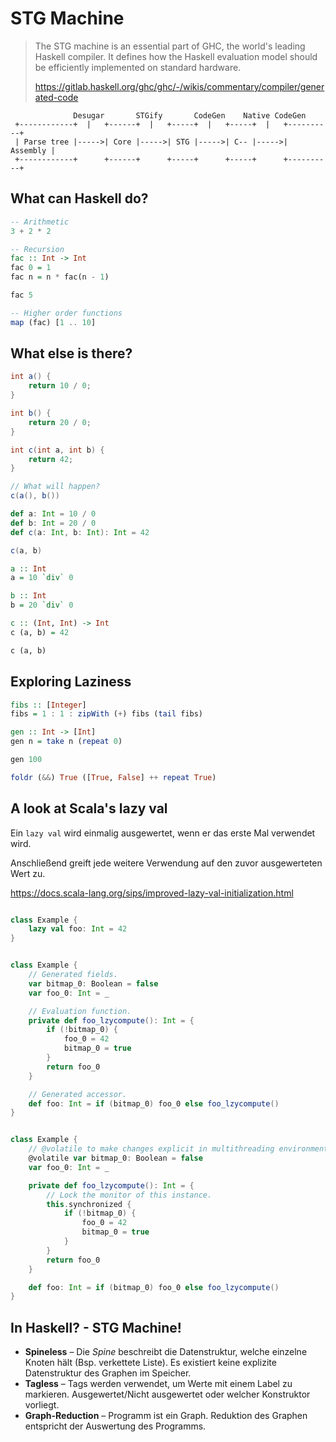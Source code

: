 # STG Machine

> The STG machine is an essential part of GHC, the world's leading
> Haskell compiler. It defines how the Haskell evaluation model
> should be efficiently implemented on standard hardware.
>
> https://gitlab.haskell.org/ghc/ghc/-/wikis/commentary/compiler/generated-code



```
              Desugar       STGify       CodeGen    Native CodeGen
 +------------+  |   +------+  |   +-----+  |   +-----+  |   +----------+
 | Parse tree |----->| Core |----->| STG |----->| C-- |----->| Assembly |
 +------------+      +------+      +-----+      +-----+      +----------+
```



## What can Haskell do?



```haskell
-- Arithmetic
3 + 2 * 2

-- Recursion
fac :: Int -> Int
fac 0 = 1
fac n = n * fac(n - 1)

fac 5

-- Higher order functions
map (fac) [1 .. 10]
```



## What else is there?



```java
int a() { 
    return 10 / 0; 
}

int b() { 
    return 20 / 0; 
}

int c(int a, int b) { 
    return 42; 
}

// What will happen?
c(a(), b()) 
```





```scala
def a: Int = 10 / 0
def b: Int = 20 / 0
def c(a: Int, b: Int): Int = 42

c(a, b)
```





```haskell
a :: Int
a = 10 `div` 0

b :: Int
b = 20 `div` 0

c :: (Int, Int) -> Int
c (a, b) = 42

c (a, b)
```

































## Exploring Laziness

```haskell
fibs :: [Integer]
fibs = 1 : 1 : zipWith (+) fibs (tail fibs)

gen :: Int -> [Int]
gen n = take n (repeat 0)

gen 100

foldr (&&) True ([True, False] ++ repeat True)
```





## A look at Scala's lazy val

Ein `lazy val` wird einmalig ausgewertet, wenn er das erste Mal verwendet wird.

Anschließend greift jede weitere Verwendung auf den zuvor ausgewerteten Wert zu.

https://docs.scala-lang.org/sips/improved-lazy-val-initialization.html



```scala

class Example {
    lazy val foo: Int = 42
}

```





















```scala

class Example {
    // Generated fields.
    var bitmap_0: Boolean = false
    var foo_0: Int = _

    // Evaluation function.
    private def foo_lzycompute(): Int = {
        if (!bitmap_0) {
            foo_0 = 42
            bitmap_0 = true
        }
        return foo_0
    }

    // Generated accessor.
    def foo: Int = if (bitmap_0) foo_0 else foo_lzycompute()
}

```



















```scala

class Example {
    // @volatile to make changes explicit in multithreading environment.
    @volatile var bitmap_0: Boolean = false
    var foo_0: Int = _

    private def foo_lzycompute(): Int = {
        // Lock the monitor of this instance.
        this.synchronized {
            if (!bitmap_0) {
                foo_0 = 42
                bitmap_0 = true
            }
        }
        return foo_0
    }

    def foo: Int = if (bitmap_0) foo_0 else foo_lzycompute()
}

```

















## In Haskell? - STG Machine!

* **Spineless** – Die *Spine* beschreibt die Datenstruktur, welche einzelne Knoten hält (Bsp. verkettete Liste). Es existiert keine explizite Datenstruktur des Graphen im Speicher.
* **Tagless** – Tags werden verwendet, um Werte mit einem Label zu markieren. Ausgewertet/Nicht ausgewertet oder welcher Konstruktor vorliegt.
* **Graph-Reduction** – Programm ist ein Graph. Reduktion des Graphen entspricht der Auswertung des Programms.